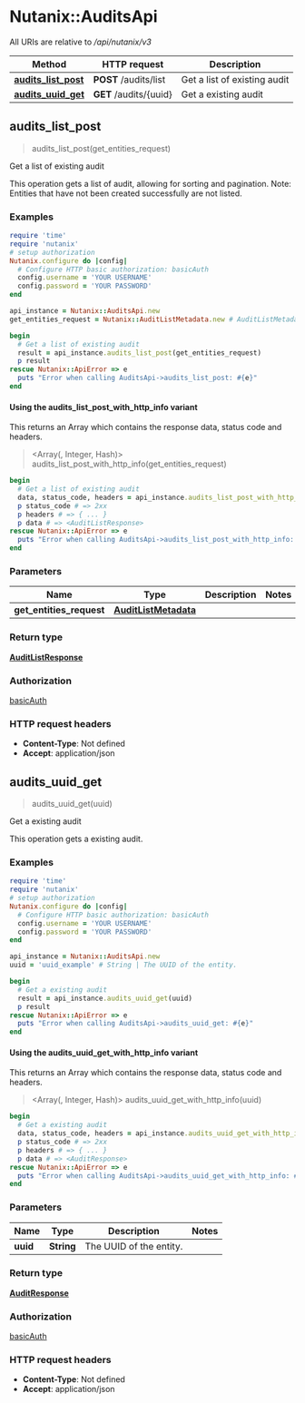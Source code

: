 # Nutanix::AuditsApi

All URIs are relative to */api/nutanix/v3*

| Method | HTTP request | Description |
| ------ | ------------ | ----------- |
| [**audits_list_post**](AuditsApi.md#audits_list_post) | **POST** /audits/list | Get a list of existing audit |
| [**audits_uuid_get**](AuditsApi.md#audits_uuid_get) | **GET** /audits/{uuid} | Get a existing audit |


## audits_list_post

> <AuditListResponse> audits_list_post(get_entities_request)

Get a list of existing audit

This operation gets a list of audit, allowing for sorting and pagination. Note: Entities that have not been created successfully are not listed. 

### Examples

```ruby
require 'time'
require 'nutanix'
# setup authorization
Nutanix.configure do |config|
  # Configure HTTP basic authorization: basicAuth
  config.username = 'YOUR USERNAME'
  config.password = 'YOUR PASSWORD'
end

api_instance = Nutanix::AuditsApi.new
get_entities_request = Nutanix::AuditListMetadata.new # AuditListMetadata | 

begin
  # Get a list of existing audit
  result = api_instance.audits_list_post(get_entities_request)
  p result
rescue Nutanix::ApiError => e
  puts "Error when calling AuditsApi->audits_list_post: #{e}"
end
```

#### Using the audits_list_post_with_http_info variant

This returns an Array which contains the response data, status code and headers.

> <Array(<AuditListResponse>, Integer, Hash)> audits_list_post_with_http_info(get_entities_request)

```ruby
begin
  # Get a list of existing audit
  data, status_code, headers = api_instance.audits_list_post_with_http_info(get_entities_request)
  p status_code # => 2xx
  p headers # => { ... }
  p data # => <AuditListResponse>
rescue Nutanix::ApiError => e
  puts "Error when calling AuditsApi->audits_list_post_with_http_info: #{e}"
end
```

### Parameters

| Name | Type | Description | Notes |
| ---- | ---- | ----------- | ----- |
| **get_entities_request** | [**AuditListMetadata**](AuditListMetadata.md) |  |  |

### Return type

[**AuditListResponse**](AuditListResponse.md)

### Authorization

[basicAuth](../README.md#basicAuth)

### HTTP request headers

- **Content-Type**: Not defined
- **Accept**: application/json


## audits_uuid_get

> <AuditResponse> audits_uuid_get(uuid)

Get a existing audit

This operation gets a existing audit.

### Examples

```ruby
require 'time'
require 'nutanix'
# setup authorization
Nutanix.configure do |config|
  # Configure HTTP basic authorization: basicAuth
  config.username = 'YOUR USERNAME'
  config.password = 'YOUR PASSWORD'
end

api_instance = Nutanix::AuditsApi.new
uuid = 'uuid_example' # String | The UUID of the entity.

begin
  # Get a existing audit
  result = api_instance.audits_uuid_get(uuid)
  p result
rescue Nutanix::ApiError => e
  puts "Error when calling AuditsApi->audits_uuid_get: #{e}"
end
```

#### Using the audits_uuid_get_with_http_info variant

This returns an Array which contains the response data, status code and headers.

> <Array(<AuditResponse>, Integer, Hash)> audits_uuid_get_with_http_info(uuid)

```ruby
begin
  # Get a existing audit
  data, status_code, headers = api_instance.audits_uuid_get_with_http_info(uuid)
  p status_code # => 2xx
  p headers # => { ... }
  p data # => <AuditResponse>
rescue Nutanix::ApiError => e
  puts "Error when calling AuditsApi->audits_uuid_get_with_http_info: #{e}"
end
```

### Parameters

| Name | Type | Description | Notes |
| ---- | ---- | ----------- | ----- |
| **uuid** | **String** | The UUID of the entity. |  |

### Return type

[**AuditResponse**](AuditResponse.md)

### Authorization

[basicAuth](../README.md#basicAuth)

### HTTP request headers

- **Content-Type**: Not defined
- **Accept**: application/json

